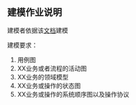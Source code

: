 ## 建模作业说明

建模者依据该[文档](./建模文档.pdf)建模

建模要求：

1. 用例图
2. XX业务或者流程的活动图
3. XX业务的领域模型
4. XX业务或操作的状态图
5. XX业务或操作的系统顺序图以及操作协议

